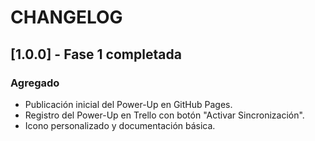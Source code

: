 # CHANGELOG

## [1.0.0] - Fase 1 completada
### Agregado
- Publicación inicial del Power-Up en GitHub Pages.
- Registro del Power-Up en Trello con botón "Activar Sincronización".
- Icono personalizado y documentación básica.
